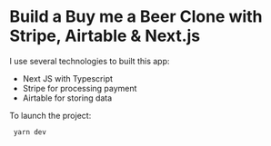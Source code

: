# Build a Buy me a Beer Clone with Stripe, Airtable & Next.js

I use several technologies to built this app:
- Next JS with Typescript
- Stripe for processing payment
- Airtable for storing data

To launch the project:
```npm 
 yarn dev
 ```
